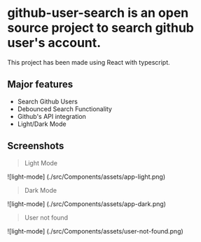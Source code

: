 # github-user-search is an open source project to search **github user's account**.

This project has been made using React with typescript.

## Major features
- Search Github Users
- Debounced Search Functionality
- Github's API integration
- Light/Dark Mode

## Screenshots

> Light Mode

![light-mode] (./src/Components/assets/app-light.png)

> Dark Mode

![light-mode] (./src/Components/assets/app-dark.png)

> User not found

![light-mode] (./src/Components/assets/user-not-found.png)